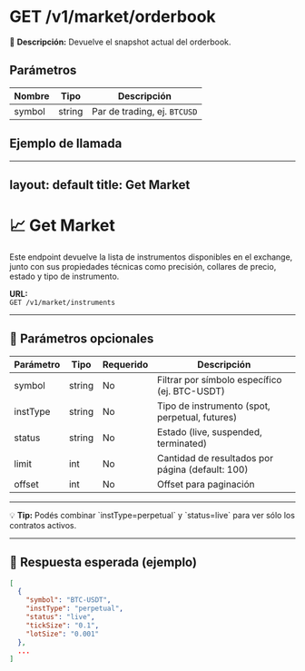 # GET /v1/market/orderbook

📌 **Descripción:** Devuelve el snapshot actual del orderbook.

## Parámetros

| Nombre | Tipo   | Descripción         |
|--------|--------|---------------------|
| symbol | string | Par de trading, ej. `BTCUSD` |

## Ejemplo de llamada

---
layout: default
title: Get Market
---

# 📈 Get Market

Este endpoint devuelve la lista de instrumentos disponibles en el exchange, junto con sus propiedades técnicas como precisión, collares de precio, estado y tipo de instrumento.

**URL:**  
`GET /v1/market/instruments`

---

## 🔧 Parámetros opcionales

| Parámetro   | Tipo   | Requerido | Descripción                                      |
|-------------|--------|-----------|--------------------------------------------------|
| symbol      | string | No        | Filtrar por símbolo específico (ej. BTC-USDT)    |
| instType    | string | No        | Tipo de instrumento (spot, perpetual, futures)   |
| status      | string | No        | Estado (live, suspended, terminated)             |
| limit       | int    | No        | Cantidad de resultados por página (default: 100) |
| offset      | int    | No        | Offset para paginación                           |

---

<div class="admonition info">
  💡 <strong>Tip:</strong> Podés combinar `instType=perpetual` y `status=live` para ver sólo los contratos activos.
</div>

---

## 🔄 Respuesta esperada (ejemplo)

```json
[
  {
    "symbol": "BTC-USDT",
    "instType": "perpetual",
    "status": "live",
    "tickSize": "0.1",
    "lotSize": "0.001"
  },
  ...
]
